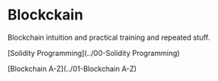 # Blockckain
Blockchain intuition and practical training and repeated stuff.

[Solidity Programming](../00-Solidity Programming)

[Blockchain A-Z](../01-Blockchain A-Z)
